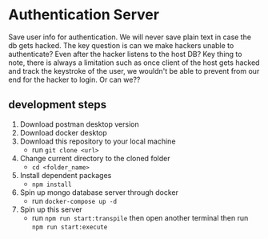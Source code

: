 # Authentication Server

Save user info for authentication. We will never save plain text in case the db gets hacked. The key question is can we make hackers unable to authenticate? Even after the hacker listens to the host DB? Key thing to note, there is always a limitation such as once client of the host gets hacked and track the keystroke of the user, we wouldn't be able to prevent from our end for the hacker to login. Or can we??

## development steps

1. Download postman desktop version
2. Download docker desktop
3. Download this repository to your local machine
   - run `git clone <url>`
4. Change current directory to the cloned folder
   - `cd <folder_name>`
5. Install dependent packages
   - `npm install`
6. Spin up mongo database server through docker
   - run `docker-compose up -d`
7. Spin up this server
   - run `npm run start:transpile` then open another terminal then run `npm run start:execute`
